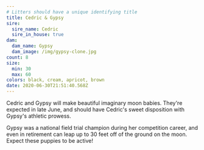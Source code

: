 ```yaml
---
# Litters should have a unique identifying title
title: Cedric & Gypsy
sire:
  sire_name: Cedric
  sire_in_house: true
dam:
  dam_name: Gypsy
  dam_image: /img/gypsy-clone.jpg
count: 8
size:
  min: 30
  max: 60
colors: black, cream, apricot, brown
date: 2020-06-30T21:51:40.568Z
---
```

Cedric and Gypsy will make beautiful imaginary moon babies. They're expected in late June, and should have Cedric's sweet disposition with Gypsy's athletic prowess.

Gypsy was a national field trial champion during her competition career, and even in retirement can leap up to 30 feet off of the ground on the moon. Expect these puppies to be active!
